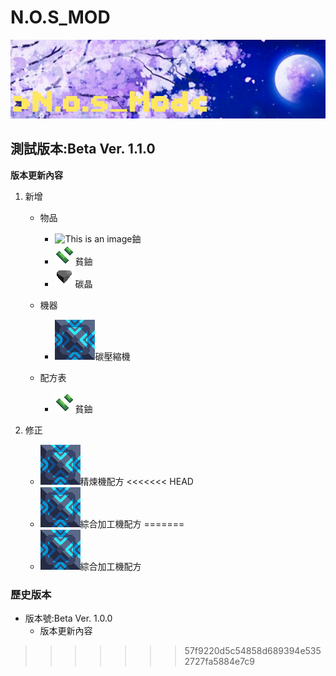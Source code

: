 # N.O.S_MOD
![This is an image](icon.png)

## 測試版本:Beta Ver. 1.1.0

**版本更新內容**

1. 新增

   - 物品
     - ![This is an image](sprites/items/鈾.png)鈾
     - ![This is an image](sprites/items/貧鈾.png)貧鈾
     - ![This is an image](sprites/items/碳晶.png)碳晶

   - 機器
     - ![This is an image](sprites/blocks/multi/碳壓縮機.png)碳壓縮機

   - 配方表
     - ![This is an image](sprites/items/貧鈾.png)貧鈾

2. 修正

   - ![This is an image](sprites/blocks/multi/碳壓縮機.png)精煉機配方
<<<<<<< HEAD
   - ![This is an image](sprites/blocks/multi/碳壓縮機.png)綜合加工機配方
=======
   - ![This is an image](sprites/blocks/multi/碳壓縮機.png)綜合加工機配方

### 歷史版本
- 版本號:Beta Ver. 1.0.0
  - 版本更新內容

>>>>>>> 57f9220d5c54858d689394e5352727fa5884e7c9
